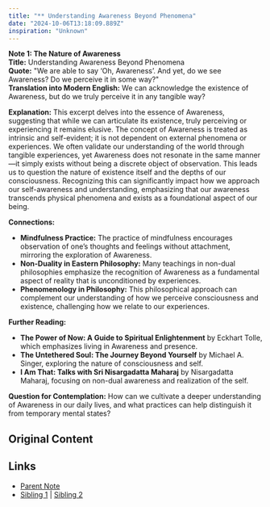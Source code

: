 ```yaml
---
title: "** Understanding Awareness Beyond Phenomena"
date: "2024-10-06T13:18:09.889Z"
inspiration: "Unknown"
---
```


  
**Note 1: The Nature of Awareness**  
**Title:** Understanding Awareness Beyond Phenomena  
**Quote:** "We are able to say ‘Oh, Awareness’. And yet, do we see Awareness? Do we perceive it in some way?"  
**Translation into Modern English:** We can acknowledge the existence of Awareness, but do we truly perceive it in any tangible way?  

**Explanation:** This excerpt delves into the essence of Awareness, suggesting that while we can articulate its existence, truly perceiving or experiencing it remains elusive. The concept of Awareness is treated as intrinsic and self-evident; it is not dependent on external phenomena or experiences. We often validate our understanding of the world through tangible experiences, yet Awareness does not resonate in the same manner—it simply exists without being a discrete object of observation. This leads us to question the nature of existence itself and the depths of our consciousness. Recognizing this can significantly impact how we approach our self-awareness and understanding, emphasizing that our awareness transcends physical phenomena and exists as a foundational aspect of our being.  

**Connections:**  
- **Mindfulness Practice:** The practice of mindfulness encourages observation of one’s thoughts and feelings without attachment, mirroring the exploration of Awareness.  
- **Non-Duality in Eastern Philosophy:** Many teachings in non-dual philosophies emphasize the recognition of Awareness as a fundamental aspect of reality that is unconditioned by experiences.  
- **Phenomenology in Philosophy:** This philosophical approach can complement our understanding of how we perceive consciousness and existence, challenging how we relate to our experiences.  

**Further Reading:**  
- **The Power of Now: A Guide to Spiritual Enlightenment** by Eckhart Tolle, which emphasizes living in Awareness and presence.  
- **The Untethered Soul: The Journey Beyond Yourself** by Michael A. Singer, exploring the nature of consciousness and self.  
- **I Am That: Talks with Sri Nisargadatta Maharaj** by Nisargadatta Maharaj, focusing on non-dual awareness and realization of the self.  

**Question for Contemplation:** How can we cultivate a deeper understanding of Awareness in our daily lives, and what practices can help distinguish it from temporary mental states?  


## Original Content



## Links

- [Parent Note](/parent-note.md)
- [Sibling 1](/zettel1.md) | [Sibling 2](/zettel2.md)
